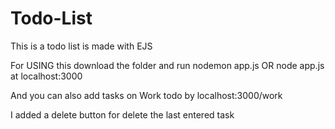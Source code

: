 # Todo-List
This is a todo list is made with EJS

For USING this download the folder and run nodemon app.js OR node app.js at localhost:3000

And you can also add tasks on Work todo by localhost:3000/work

I added a delete button for delete the last entered task
